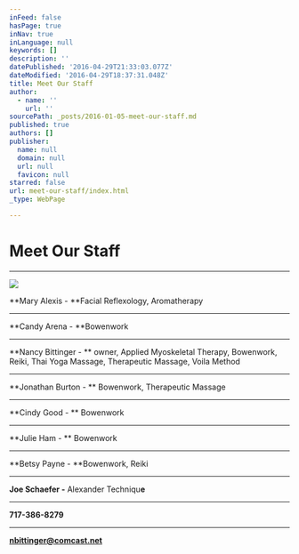 ```yaml
---
inFeed: false
hasPage: true
inNav: true
inLanguage: null
keywords: []
description: ''
datePublished: '2016-04-29T21:33:03.077Z'
dateModified: '2016-04-29T18:37:31.048Z'
title: Meet Our Staff
author:
  - name: ''
    url: ''
sourcePath: _posts/2016-01-05-meet-our-staff.md
published: true
authors: []
publisher:
  name: null
  domain: null
  url: null
  favicon: null
starred: false
url: meet-our-staff/index.html
_type: WebPage

---
```

# Meet Our Staff

****
![](https://the-grid-user-content.s3-us-west-2.amazonaws.com/785b22bc-316d-4c81-9ea0-07cb61d40122.jpg)

**Mary Alexis - **Facial Reflexology, Aromatherapy

****

**Candy Arena - **Bowenwork

****

**Nancy Bittinger - ** owner, Applied Myoskeletal Therapy, Bowenwork, Reiki, Thai Yoga Massage, Therapeutic Massage, Voila Method

****

**Jonathan Burton - ** Bowenwork, Therapeutic Massage

****

**Cindy Good - ** Bowenwork

****

**Julie Ham - ** Bowenwork

****

**Betsy Payne - **Bowenwork, Reiki

****

**Joe Schaefer -** Alexander Techniqu**e**

****

**717-386-8279**

****

**nbittinger@comcast.net**